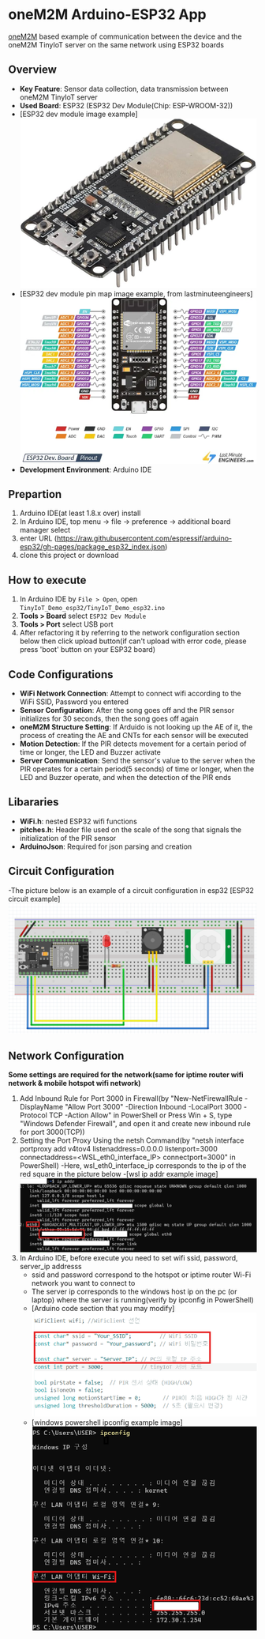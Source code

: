 
# oneM2M Arduino-ESP32 App

[oneM2M](https://www.onem2m.org/) based example of communication between the device and the oneM2M TinyIoT server on the same network using ESP32 boards  

## Overview
- **Key Feature**: Sensor data collection, data transmission between oneM2M TinyIoT server 
- **Used Board**: ESP32 (ESP32 Dev Module(Chip: ESP-WROOM-32))
- [ESP32 dev module image example]<img src="./images/esp32 dev module image.jpg">
- [ESP32 dev module pin map image example, from lastminuteengineers]<img src="./images/ESP32-Pinout.webp">
- **Development Environment**: Arduino IDE

## Prepartion
1. Arduino IDE(at least 1.8.x over) install
2. In Arduino IDE, top menu -> file -> preference -> additional board manager select
3. enter URL (https://raw.githubusercontent.com/espressif/arduino-esp32/gh-pages/package_esp32_index.json)
4. clone this project or download

## How to execute
1. In Arduino IDE by `File > Open`, open `TinyIoT_Demo_esp32/TinyIoT_Demo_esp32.ino` 
2. **Tools > Board** select `ESP32 Dev Module`  
3. **Tools > Port** select USB port  
4. After refactoring it by referring to the network configuration section below then click upload button(if can't upload with error code, please press 'boot' button on your ESP32 board)

## Code Configurations
- **WiFi Network Connection**: Attempt to connect wifi according to the WiFi SSID, Password you entered
- **Sensor Configuration**: After the song goes off and the PIR sensor initializes for 30 seconds, then the song goes off again
- **oneM2M Structure Setting**: If Arduido is not looking up the AE of it, the process of creating the AE and CNTs for each sensor will be executed 
- **Motion Detection**: If the PIR detects movement for a certain period of time or longer, the LED and Buzzer activate
- **Server Communication**: Send the sensor's value to the server when the PIR operates for a certain period(5 seconds) of time or longer, when the LED and Buzzer operate, and when the detection of the PIR ends

## Libararies
- **WiFi.h**: nested ESP32 wifi functions   
- **pitches.h**: Header file used on the scale of the song that signals the initialization of the PIR sensor
- **ArduinoJson**: Required for json parsing and creation

## Circuit Configuration
-The picture below is an example of a circuit configuration in esp32
[ESP32 circuit example]<img src="./images/esp32 circuit example.png">

## Network Configuration
**Some settings are required for the network(same for iptime router wifi network & mobile hotspot wifi network)**
1. Add Inbound Rule for Port 3000 in Firewall(by "New-NetFirewallRule -DisplayName "Allow Port 3000" -Direction Inbound -LocalPort 3000 -Protocol TCP -Action Allow" in PowerShell or Press Win + S, type "Windows Defender Firewall", and open it and create new inbound rule for port 3000(TCP))
2. Setting the Port Proxy Using the netsh Command(by "netsh interface portproxy add v4tov4 listenaddress=0.0.0.0 listenport=3000 connectaddress=<WSL_eth0_interface_IP> connectport=3000" in PowerShell)
   -Here, wsl_eth0_interface_ip corresponds to the ip of the red square in the picture below
   -[wsl ip addr example image]<img src="./images/wsl ip addr ex.png">
3. In Arduino IDE, before execute you need to set wifi ssid, password, server_ip addresss
   - ssid and password correspond to the hotspot or iptime router Wi-Fi network you want to connect to
   - The server ip corresponds to the windows host ip on the pc (or laptop) where the server is running(verify by ipconfig in PowerShell)
   - [Arduino code section that you may modify]<img src="./images/arduino ide modifying section.png">
   - [windows powershell ipconfig example image]<img src="./images/powershell ipconfig ex.png">

